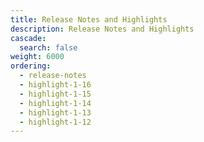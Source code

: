 ```yaml
---
title: Release Notes and Highlights
description: Release Notes and Highlights
cascade:
  search: false
weight: 6000
ordering:
  - release-notes
  - highlight-1-16
  - highlight-1-15
  - highlight-1-14
  - highlight-1-13
  - highlight-1-12
---
```

